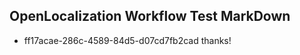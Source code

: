 ## OpenLocalization Workflow Test MarkDown
* ff17acae-286c-4589-84d5-d07cd7fb2cad thanks!

<!--HONumber=Aug16_HO4-->


